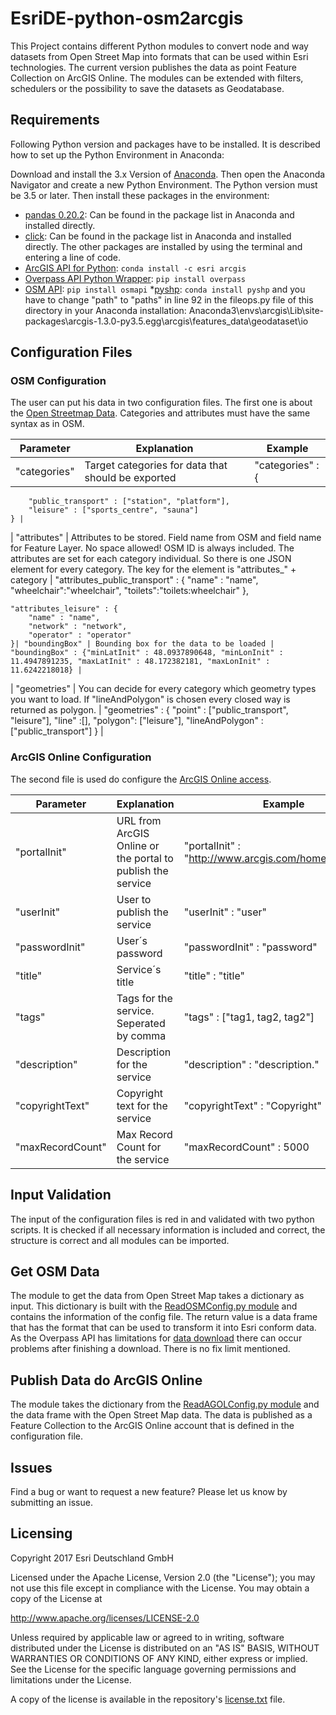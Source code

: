 # EsriDE-python-osm2arcgis

This Project contains different Python modules to convert node and way datasets from Open Street Map into formats that can be used within Esri technologies.
The current version publishes the data as point Feature Collection on ArcGIS Online. The modules can be extended with filters, schedulers or the possibility
to save the datasets as Geodatabase.

## Requirements

Following Python version and packages have to be installed. It is described how to set up the Python Environment in Anaconda:

Download and install the 3.x Version of [Anaconda](https://www.anaconda.com/download/). Then open the Anaconda Navigator and create a new Python Environment. The Python version must be 3.5 or later. Then install these packages in the environment:

* [pandas 0.20.2](http://pandas.pydata.org/): Can be found in the package list in Anaconda and installed directly.
* [click](https://github.com/pallets/click): Can be found in the package list in Anaconda and installed directly.
The other packages are installed by using the terminal and entering a line of code.
* [ArcGIS API for Python](https://developers.arcgis.com/python/): `conda install -c esri arcgis`
* [Overpass API Python Wrapper](https://github.com/mvexel/overpass-api-python-wrapper): `pip install overpass`
* [OSM API](https://pypi.python.org/pypi/osmapi): `pip install osmapi`
*[pyshp](https://pypi.python.org/pypi/pyshp): `conda install pyshp` and you have to change "path" to "paths" in line 92 in the fileops.py file of this directory in your Anaconda installation: 
Anaconda3\envs\arcgis\Lib\site-packages\arcgis-1.3.0-py3.5.egg\arcgis\features\_data\geodataset\io

## Configuration Files

### OSM Configuration

The user can put his data in two configuration files. The first one is about the [Open Streetmap Data](osmconfig.json). Categories and attributes must have the same syntax as in OSM.

| Parameter | Explanation | Example |
| --- | --- | ---|
| "categories" | Target categories for data that should be exported | "categories" : {
		"public_transport" : ["station", "platform"],
		"leisure" : ["sports_centre", "sauna"]
	} |
| "attributes" | Attributes to be stored. Field name from OSM and field name for Feature Layer. No space allowed! OSM ID is always included. The attributes are set for each category individual. So there is one JSON element for every category. The key for the element is "attributes_" + category | "attributes_public_transport" : {
		"name" : "name", 
		"wheelchair":"wheelchair", 
		"toilets":"toilets:wheelchair"
	},
	
	"attributes_leisure" : {
		"name" : "name", 
		"network" : "network",
		"operator" : "operator"
	}| "boundingBox" | Bounding box for the data to be loaded | "boundingBox" : {"minLatInit" : 48.0937890648, "minLonInit" : 11.4947891235, "maxLatInit" : 48.172382181, "maxLonInit" : 11.6242218018} |
| 
"geometries" | You can decide for every category which geometry types you want to load. If "lineAndPolygon" is chosen every closed way is returned as polygon. | "geometries" : {
		"point" : ["public_transport", "leisure"],
		"line" :[],
		"polygon": ["leisure"],
		"lineAndPolygon" : ["public_transport"]
	} |

### ArcGIS Online Configuration

The second file is used do configure the [ArcGIS Online access](agolconfig.json).

| Parameter | Explanation | Example |
| --- | --- | ---|
| "portalInit" | URL from ArcGIS Online or the portal to publish the service | "portalInit" : "http://www.arcgis.com/home/index.html" |
| "userInit" | User to publish the service | "userInit" : "user" |
| "passwordInit" | User´s password | "passwordInit" : "password" |
| "title" | Service´s title | "title" : "title" |
| "tags" | Tags for the service. Seperated by comma | "tags" : ["tag1, tag2, tag2"] |
| "description" | Description for the service | "description" : "description." |
| "copyrightText" | Copyright text for the service | "copyrightText" : "Copyright" |
| "maxRecordCount" | Max Record Count for the service | "maxRecordCount" : 5000 |


## Input Validation
The input of the configuration files is red in and validated with two python scripts. It is checked if all necessary information is included and correct, the structure is correct and
all modules can be imported. 

## Get OSM Data
The module to get the data from Open Street Map takes a dictionary as input. This dictionary is built with the [ReadOSMConfig.py module](ReadOSMConfig.py) and contains the information
of the config file. The return value is a data frame that has the format that can be used to transform it into Esri conform data. As the Overpass API has limitations for [data download](https://wiki.openstreetmap.org/wiki/Overpass_API#Limitations) there can occur problems after finishing a download.
There is no fix limit mentioned.

## Publish Data do ArcGIS Online
The module takes the dictionary from the [ReadAGOLConfig.py module](ReadAGOLConfig.py) and the data frame with the Open Street Map data. The data is published as a Feature Collection
to the ArcGIS Online account that is defined in the configuration file.

## Issues 
Find a bug or want to request a new feature? Please let us know by submitting an issue.

## Licensing

Copyright 2017 Esri Deutschland GmbH

Licensed under the Apache License, Version 2.0 (the "License"); you may not use this file except in compliance with the License. You may obtain a copy of the License at

http://www.apache.org/licenses/LICENSE-2.0

Unless required by applicable law or agreed to in writing, software distributed under the License is distributed on an "AS IS" BASIS, WITHOUT WARRANTIES OR CONDITIONS OF ANY KIND, either express or implied. See the License for the specific language governing permissions and limitations under the License.

A copy of the license is available in the repository's [license.txt](license.txt) file.
